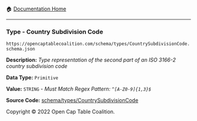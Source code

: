 :house: [Documentation Home](/docs/README.md)

---

### Type - Country Subdivision Code

`https://opencaptablecoalition.com/schema/types/CountrySubdivisionCode.schema.json`

**Description:** _Type representation of the second part of an ISO 3166-2 country subdivision code_

**Data Type:** `Primitive`

**Value:** `STRING` - _Must Match Regex Pattern: `^[A-Z0-9]{1,3}$`_

**Source Code:** [schema/types/CountrySubdivisionCode](../../../schema/types/CountrySubdivisionCode.schema.json)

Copyright © 2022 Open Cap Table Coalition.
